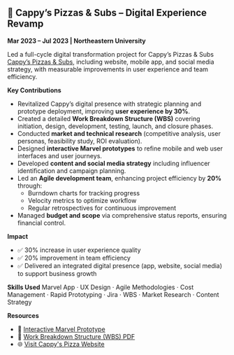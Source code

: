 ## 🍕 Cappy’s Pizzas & Subs – Digital Experience Revamp
**Mar 2023 – Jul 2023 | Northeastern University**

Led a full-cycle digital transformation project for Cappy’s Pizzas & Subs [Cappy’s Pizzas & Subs](https://g.co/kgs/Eqr3gMd), including website, mobile app, and social media strategy, with measurable improvements in user experience and team efficiency.

**Key Contributions**
- Revitalized Cappy’s digital presence with strategic planning and prototype deployment, improving **user experience by 30%**.
- Created a detailed **Work Breakdown Structure (WBS)** covering initiation, design, development, testing, launch, and closure phases.
- Conducted **market and technical research** (competitive analysis, user personas, feasibility study, ROI evaluation).
- Designed **interactive Marvel prototypes** to refine mobile and web user interfaces and user journeys.
- Developed **content and social media strategy** including influencer identification and campaign planning.
- Led an **Agile development team**, enhancing project efficiency by **20%** through:
  - Burndown charts for tracking progress  
  - Velocity metrics to optimize workflow  
  - Regular retrospectives for continuous improvement
- Managed **budget and scope** via comprehensive status reports, ensuring financial control.

**Impact**
- ✅ 30% increase in user experience quality  
- ✅ 20% improvement in team efficiency  
- ✅ Delivered an integrated digital presence (app, website, social media) to support business growth  

**Skills Used**
Marvel App · UX Design · Agile Methodologies · Cost Management · Rapid Prototyping · Jira · WBS · Market Research · Content Strategy

**Resources**
- 🎯 [Interactive Marvel Prototype](https://marvelapp.com/prototype/je4biee/screen/91604548)  
- 📄 [Work Breakdown Structure (WBS) PDF](./Cappy's%20Pizza%20Project.pdf)
- 🌐 [Visit Cappy's Pizza Website](https://www.cappyspizza.com)

